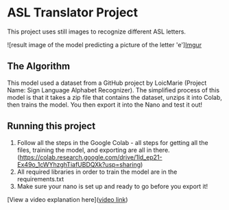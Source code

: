 # ASL Translator Project 

This project uses still images to recognize different ASL letters.

![result image of the model predicting a picture of the letter 'e'][Imgur](https://imgur.com/H7EIlUD)

## The Algorithm

This model used a dataset from a GitHub project by LoicMarie (Project Name: Sign Language Alphabet Recognizer). The simplified process of this model is that it takes a zip file that contains the dataset, unzips it into Colab, then trains the model. You then export it into the Nano and test it out!

## Running this project

1. Follow all the steps in the Google Colab - all steps for getting all the files, training the model, and exporting are all in there. (https://colab.research.google.com/drive/1ld_ep21-Ex49o_1cWYhzghTiafUBDQXk?usp=sharing)
2. All required libraries in order to train the model are in the requirements.txt 
3. Make sure your nano is set up and ready to go before you export it!

[View a video explanation here]([video link](https://youtu.be/hMjLQokgAl8))
